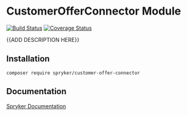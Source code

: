# CustomerOfferConnector Module
[![Build Status](https://travis-ci.org/spryker/customer-offer-connector.svg)](https://travis-ci.org/spryker/customer-offer-connector)
[![Coverage Status](https://coveralls.io/repos/github/spryker/customer-offer-connector/badge.svg)](https://coveralls.io/github/spryker/customer-offer-connector)

{{ADD DESCRIPTION HERE}}

## Installation

```
composer require spryker/customer-offer-connector
```

## Documentation

[Spryker Documentation](https://academy.spryker.com/developing_with_spryker/module_guide/modules.html)
